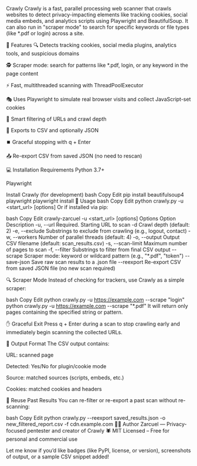Crawly
Crawly is a fast, parallel processing web scanner that crawls websites to detect privacy-impacting elements like tracking cookies, social media embeds, and analytics scripts using Playwright and BeautifulSoup. It can also run in "scraper mode" to search for specific keywords or file types (like *.pdf or login) across a site.

🔧 Features
🔍 Detects tracking cookies, social media plugins, analytics tools, and suspicious domains

🕵️ Scraper mode: search for patterns like *.pdf, login, or any keyword in the page content

⚡ Fast, multithreaded scanning with ThreadPoolExecutor

🎭 Uses Playwright to simulate real browser visits and collect JavaScript-set cookies

🧠 Smart filtering of URLs and crawl depth

💾 Exports to CSV and optionally JSON

⏹️ Graceful stopping with q + Enter

📤 Re-export CSV from saved JSON (no need to rescan)

💻 Installation
Requirements
Python 3.7+

Playwright

Install Crawly (for development)
bash
Copy
Edit
pip install beautifulsoup4 playwright
playwright install
🚀 Usage
bash
Copy
Edit
python crawly.py -u <start_url> [options]
Or if installed via pip:

bash
Copy
Edit
crawly-zarcuel -u <start_url> [options]
Options
Option	Description
-u, --url	Required. Starting URL to scan
-d	Crawl depth (default: 2)
-e, --exclude	Substrings to exclude from crawling (e.g., logout, contact)
-w, --workers	Number of parallel threads (default: 4)
-o, --output	Output CSV filename (default: scan_results.csv)
-s, --scan-limit	Maximum number of pages to scan
-f, --filter	Substrings to filter from final CSV output
--scrape	Scraper mode: keyword or wildcard pattern (e.g., "*.pdf", "token")
--save-json	Save raw scan results to a .json file
--reexport	Re-export CSV from saved JSON file (no new scan required)

🔍 Scraper Mode
Instead of checking for trackers, use Crawly as a simple scraper:

bash
Copy
Edit
python crawly.py -u https://example.com --scrape "login"
python crawly.py -u https://example.com --scrape "*.pdf"
It will return only pages containing the specified string or pattern.

✋ Graceful Exit
Press q + Enter during a scan to stop crawling early and immediately begin scanning the collected URLs.

🧾 Output Format
The CSV output contains:

URL: scanned page

Detected: Yes/No for plugin/cookie mode

Source: matched sources (scripts, embeds, etc.)

Cookies: matched cookies and headers

🔁 Reuse Past Results
You can re-filter or re-export a past scan without re-scanning:

bash
Copy
Edit
python crawly.py --reexport saved_results.json -o new_filtered_report.csv -f cdn.example.com
👨‍💻 Author
Zarcuel — Privacy-focused pentester and creator of Crawly 🕷️
MIT Licensed – Free for personal and commercial use

Let me know if you’d like badges (like PyPI, license, or version), screenshots of output, or a sample CSV snippet added!
